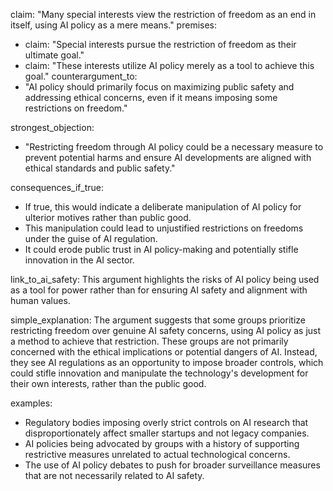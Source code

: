 claim: "Many special interests view the restriction of freedom as an end in itself, using AI policy as a mere means."
premises:
  - claim: "Special interests pursue the restriction of freedom as their ultimate goal."
  - claim: "These interests utilize AI policy merely as a tool to achieve this goal."
counterargument_to:
  - "AI policy should primarily focus on maximizing public safety and addressing ethical concerns, even if it means imposing some restrictions on freedom."

strongest_objection:
  - "Restricting freedom through AI policy could be a necessary measure to prevent potential harms and ensure AI developments are aligned with ethical standards and public safety."

consequences_if_true:
  - If true, this would indicate a deliberate manipulation of AI policy for ulterior motives rather than public good.
  - This manipulation could lead to unjustified restrictions on freedoms under the guise of AI regulation.
  - It could erode public trust in AI policy-making and potentially stifle innovation in the AI sector.

link_to_ai_safety:
  This argument highlights the risks of AI policy being used as a tool for power rather than for ensuring AI safety and alignment with human values.

simple_explanation:
  The argument suggests that some groups prioritize restricting freedom over genuine AI safety concerns, using AI policy as just a method to achieve that restriction. These groups are not primarily concerned with the ethical implications or potential dangers of AI. Instead, they see AI regulations as an opportunity to impose broader controls, which could stifle innovation and manipulate the technology's development for their own interests, rather than the public good.

examples:
  - Regulatory bodies imposing overly strict controls on AI research that disproportionately affect smaller startups and not legacy companies.
  - AI policies being advocated by groups with a history of supporting restrictive measures unrelated to actual technological concerns.
  - The use of AI policy debates to push for broader surveillance measures that are not necessarily related to AI safety.